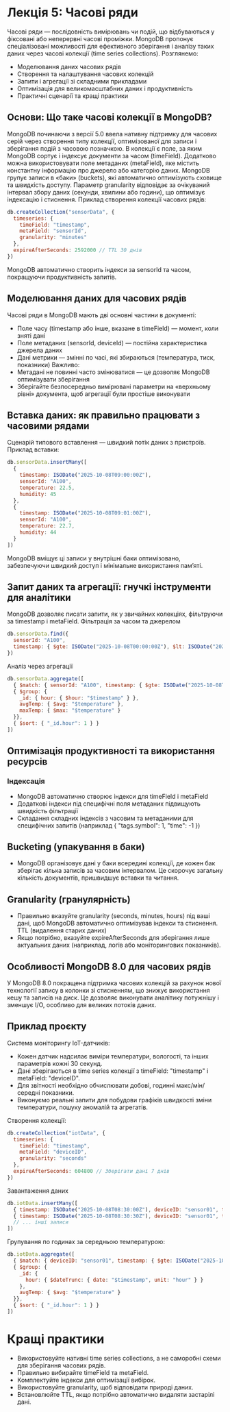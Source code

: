 # Лекція 5: Часові ряди
Часові ряди — послідовність вимірювань чи подій, що відбуваються у фіксовані або неперервні часові проміжки. MongoDB пропонує спеціалізовані можливості для ефективного зберігання і аналізу таких даних через часові колекції (time series collections). Розглянемо:
- Моделювання даних часових рядів
 - Створення та налаштування часових колекцій
- Запити і агрегації зі складними прикладами
 - Оптимізація для великомасштабних даних і продуктивність
 - Практичні сценарії та кращі практики
## Основи: Що таке часові колекції в MongoDB?
MongoDB починаючи з версії 5.0 ввела нативну підтримку для часових серій через створення типу колекції, оптимізованої для записи і зберігання подій з часовою позначкою. В колекції є поле, за яким MongoDB сортує і індексує документи за часом (timeField). Додатково можна використовувати поле метаданих (metaField), яке містить константну інформацію про джерело або категорію даних. MongoDB групує записи в «баки» (buckets), які автоматично оптимізують сховище та швидкість доступу. Параметр granularity відповідає за очікуваний інтервал збору даних (секунди, хвилини або години), що оптимізує індексацію і стиснення.
Приклад створення колекції часових рядів:
```javascript
db.createCollection("sensorData", {
  timeseries: {
    timeField: "timestamp",
    metaField: "sensorId",
    granularity: "minutes"
  },
  expireAfterSeconds: 2592000 // TTL 30 днів
})
```
MongoDB автоматично створить індекси за sensorId та часом, покращуючи продуктивність запитів.
## Моделювання даних для часових рядів
Часові ряди в MongoDB мають дві основні частини в документі:
 - Поле часу (timestamp або інше, вказане в timeField) — момент, коли зняті дані
 - Поле метаданих (sensorId, deviceId) — постійна характеристика джерела даних
 - Дані метрики — змінні по часі, які збираються (температура, тиск, показники)
Важливо:
- Метадані не повинні часто змінюватися — це дозволяє MongoDB оптимізувати зберігання
- Зберігайте безпосередньо вимірювані параметри на «верхньому рівні» документа, щоб агрегації були простіше виконувати
## Вставка даних: як правильно працювати з часовими рядами
Сценарій типового вставлення — швидкий потік даних з пристроїв.
Приклад вставки:
```javascript
db.sensorData.insertMany([
  {
    timestamp: ISODate("2025-10-08T09:00:00Z"),
    sensorId: "A100",
    temperature: 22.5,
    humidity: 45
  },
  {
    timestamp: ISODate("2025-10-08T09:01:00Z"),
    sensorId: "A100",
    temperature: 22.7,
    humidity: 44
  }
])
```
MongoDB вміщує ці записи у внутрішні баки оптимізовано, забезпечуючи швидкий доступ і мінімальне використання пам’яті.

## Запит даних та агрегації: гнучкі інструменти для аналітики
MongoDB дозволяє писати запити, як у звичайних колекціях, фільтруючи за timestamp і metaField.
Фільтрація за часом та джерелом
```javascript
db.sensorData.find({
  sensorId: "A100",
  timestamp: { $gte: ISODate("2025-10-08T00:00:00Z"), $lt: ISODate("2025-10-09T00:00:00Z") }
})
```
Аналіз через агрегації
```javascript
db.sensorData.aggregate([
  { $match: { sensorId: "A100", timestamp: { $gte: ISODate("2025-10-08T00:00:00Z") } } },
  { $group: {
    _id: { hour: { $hour: "$timestamp" } },
    avgTemp: { $avg: "$temperature" },
    maxTemp: { $max: "$temperature" }
  }},
  { $sort: { "_id.hour": 1 } }
])
```

## Оптимізація продуктивності та використання ресурсів
### Індексація
- MongoDB автоматично створює індекси для timeField і metaField
- Додаткові індекси під специфічні поля метаданих підвищують швидкість фільтрації
- Складання складних індексів з часовим та метаданими для специфічних запитів (наприклад { "tags.symbol": 1, "time": -1 })
## Bucketing (упакування в баки)
- MongoDB організовує дані у баки всередині колекції, де кожен бак зберігає кілька записів за часовим інтервалом. Це скорочує загальну кількість документів, пришвидшує вставки та читання.
## Granularity (гранулярність)
- Правильно вказуйте granularity (seconds, minutes, hours) під ваші дані, щоб MongoDB автоматично оптимізував індекси та стиснення.
TTL (видалення старих даних)
- Якщо потрібно, вказуйте expireAfterSeconds для зберігання лише актуальних даних (наприклад, логів або моніторингових показників).

## Особливості MongoDB 8.0 для часових рядів
У MongoDB 8.0 покращена підтримка часових колекцій за рахунок нової технології запису в колонки зі стисненням, що знижує використання кешу та записів на диск.
Це дозволяє виконувати аналітику потужнішу і зменшує I/O, особливо для великих потоків даних.

## Приклад проєкту
Система моніторингу IoT-датчиків:
- Кожен датчик надсилає виміри температури, вологості, та інших параметрів кожні 30 секунд.
- Дані зберігаються в time series колекції з timeField: "timestamp" і metaField: "deviceID".
- Для звітності необхідно обчислювати добові, годинні макс/мін/середні показники.
- Виконуємо реальні запити для побудови графіків швидкості зміни температури, пошуку аномалій та агрегатів.

Створення колекції:
```javascript
db.createCollection("iotData", {
  timeseries: {
    timeField: "timestamp",
    metaField: "deviceID",
    granularity: "seconds"
  },
  expireAfterSeconds: 604800 // Зберігати дані 7 днів
})
```

Завантаження даних

```javascript
db.iotData.insertMany([
  { timestamp: ISODate("2025-10-08T08:30:00Z"), deviceID: "sensor01", temperature: 23.4, humidity: 50 },
  { timestamp: ISODate("2025-10-08T08:30:30Z"), deviceID: "sensor01", temperature: 23.5, humidity: 49 },
  // ... інші записи
])
```

Групування по годинах за середньою температурою:
```javascript
db.iotData.aggregate([
  { $match: { deviceID: "sensor01", timestamp: { $gte: ISODate("2025-10-08T00:00:00Z") } } },
  { $group: {
    _id: {
      hour: { $dateTrunc: { date: "$timestamp", unit: "hour" } }
    },
    avgTemp: { $avg: "$temperature" }
  }},
  { $sort: { "_id.hour": 1 } }
])
```

# Кращі практики
- Використовуйте нативні time series collections, а не саморобні схеми для зберігання часових рядів.
- Правильно вибирайте timeField та metaField.
- Комплектуйте індекси для оптимізації вибірок.
- Використовуйте granularity, щоб відповідати природі даних.
- Встановлюйте TTL, якщо потрібно автоматично видаляти застарілі дані.
